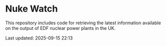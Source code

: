 # Nuke Watch

This repository includes code for retrieving the latest information available on the output of EDF nuclear power plants in the UK.

Last updated: 2025-09-15 22:13